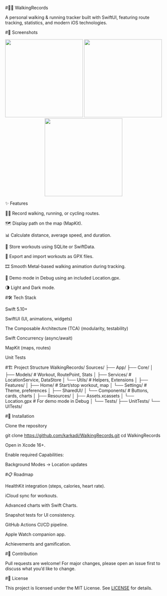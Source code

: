 #🚶‍♂️ WalkingRecords

A personal walking & running tracker built with SwiftUI, featuring route tracking, statistics, and modern iOS technologies.

#📸 Screenshots
<p align="center">
 <img src="Screenshots/demo.gif" width="250">
 <img src="Screenshots/dark.png" width="250"> 
 <img src="Screenshots/light.png" width="250"> 
</p>

✨ Features

🚶‍♀️ Record walking, running, or cycling routes.

🗺 Display path on the map (MapKit).

📊 Calculate distance, average speed, and duration.

💾 Store workouts using SQLite or SwiftData.

📂 Export and import workouts as GPX files.

🎞 Smooth Metal-based walking animation during tracking.

🧪 Demo mode in Debug using an included Location.gpx.

🌗 Light and Dark mode.

#🛠 Tech Stack

Swift 5.10+

SwiftUI (UI, animations, widgets)

The Composable Architecture (TCA) (modularity, testability)

Swift Concurrency (async/await)

MapKit (maps, routes)

Unit Tests

#🏗 Project Structure
WalkingRecords/
 Sources/
 ├── App/
 ├── Core/
 │    ├── Models/        # Workout, RoutePoint, Stats
 │    ├── Services/      # LocationService, DataStore
 │    └── Utils/         # Helpers, Extensions
 │
 ├── Features/
 │    ├── Home/          # Start/stop workout, map
 │    └── Settings/      # Theme, preferences
 │
 ├── SharedUI/
 │    └── Components/    # Buttons, cards, charts
 │
 ├── Resources/
 │    ├── Assets.xcassets
 │    └── Location.gpx   # For demo mode in Debug
 │
 └── Tests/
      ├── UnitTests/
      └── UITests/

#🚀 Installation

Clone the repository

git clone https://github.com/karkadi/WalkingRecords.git
cd WalkingRecords

Open in Xcode 16+.

Enable required Capabilities:

Background Modes → Location updates

#📋 Roadmap

 HealthKit integration (steps, calories, heart rate).

 iCloud sync for workouts.

 Advanced charts with Swift Charts.

 Snapshot tests for UI consistency.

 GitHub Actions CI/CD pipeline.

 Apple Watch companion app.

 Achievements and gamification.

#🤝 Contribution

Pull requests are welcome! For major changes, please open an issue first to discuss what you’d like to change.

#📄 License

This project is licensed under the MIT License.
See [LICENSE](LICENSE) for details.
